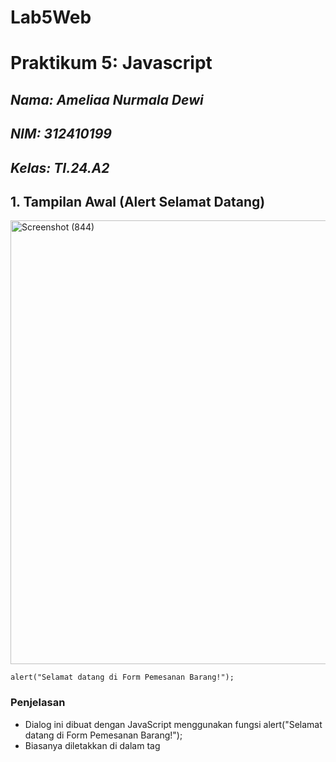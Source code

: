 # Lab5Web
# Praktikum 5: Javascript

## *Nama: Ameliaa Nurmala Dewi*
## *NIM: 312410199*
## *Kelas: TI.24.A2*


## 1. Tampilan Awal (Alert Selamat Datang)

<img width="663" height="710" alt="Screenshot (844)" src="https://github.com/user-attachments/assets/f9c3393c-75f1-4028-939b-421d2b4f9adf" />

```
alert("Selamat datang di Form Pemesanan Barang!");
```

### Penjelasan

- Dialog ini dibuat dengan JavaScript menggunakan fungsi alert("Selamat datang di Form Pemesanan Barang!");
- Biasanya diletakkan di dalam tag <script> di bagian <body> atau di akhir file HTML agar muncul otomatis ketika halaman dimuat.
- Fungsinya untuk menyapa pengguna sebelum mereka mulai mengisi form.

---

## 2. Dialog Input Nama (Prompt)

<img width="665" height="712" alt="Screenshot (845)" src="https://github.com/user-attachments/assets/c7a69a86-3977-4ab6-9b07-95111733b35b" />

### Penjelasan

- Ini dibuat menggunakan fungsi prompt("Masukkan nama Anda:");
- User mengetik nama mereka (misalnya “amelia”) lalu menekan tombol Oke.
- Nilai yang dimasukkan disimpan ke dalam variabel JavaScript, misalnya:
```
var nama = prompt("Masukkan nama Anda:");
```
- Data ini kemudian digunakan untuk menampilkan pesan sambutan di halaman.

---

## 3. Halaman Form Setelah Nama Diinput

<img width="663" height="704" alt="Screenshot (849)" src="https://github.com/user-attachments/assets/9f508aaf-ab78-464e-a78b-d814518ab83e" />

```
<!DOCTYPE html>
<html lang="en">
<head>
    <meta charset="UTF-8">
    <title>Form Pemesanan Barang</title>
</head>
<body>
    <h1>Form Pemesanan Barang</h1>

    <script>
        // PEMAKAIAN ALERT DAN PROMPT
        alert("Selamat datang di Form Pemesanan Barang!");
        var namaUser = prompt("Masukkan nama Anda:");
        document.write("<h3 style='text-align:center; color:#555;'>Halo " + namaUser + ", silakan isi form di bawah ini untuk melakukan pemesanan.</h3>");
    </script>

    <form name="formPesan" onsubmit="return validasiPesanan()">
        <!-- INPUT DASAR -->
        <label>Nama Pembeli:</label>
        <input type="text" id="nama" placeholder="Masukkan nama lengkap">

        <label>Alamat:</label>
        <textarea id="alamat" rows="3" placeholder="Masukkan alamat lengkap"></textarea>

        <label>Nomor HP:</label>
        <input type="text" id="hp" placeholder="Contoh: 081234567890">

        <label>Pilih Barang:</label>
        <select id="barang" onchange="cekBarang()">
            <option value="">-- Pilih Barang --</option>
            <option value="Makeup">Makeup</option>
            <option value="Skincare">Skincare</option>
            <option value="Parfum">Parfum</option>
        </select>

        <!-- CHECKBOX BARANG TAMBAHAN DENGAN PERHITUNGAN -->
        <label>Pilih Tambahan:</label>
        <label><input type="checkbox" value="20000" onclick="hitungTotal(this)"> Kotak Kado (+Rp20.000)</label><br>
        <label><input type="checkbox" value="10000" onclick="hitungTotal(this)"> Plastik Premium (+Rp10.000)</label><br>
        <label><input type="checkbox" value="5000" onclick="hitungTotal(this)"> Pita Hias (+Rp5.000)</label><br>

        <hr>
        <label>Total Harga Tambahan:</label>
        <input type="text" id="total" class="total" value="0" readonly>

        <hr>
        <input type="submit" value="Kirim Pesanan">
        <input type="button" value="Reset" onclick="resetForm()">
    </form>

    <script>
        // VARIABEL GLOBAL
        var total = 0;

        // OPERASI ARITMATIKA (MENGHITUNG TOTAL)
        function hitungTotal(cb) {
            if (cb.checked) {
                total += parseInt(cb.value);
            } else {
                total -= parseInt(cb.value);
            }
            document.getElementById("total").value = total;
        }

        // SWITCH UNTUK CEK BARANG
        function cekBarang() {
            var barang = document.getElementById("barang").value;
            switch (barang) {
                case "Makeup":
                    alert("Anda memilih Makeup. Harga mulai Rp150.000");
                    break;
                case "Skincare":
                    alert("Anda memilih Skincare. Harga mulai Rp200.000");
                    break;
                case "Parfum":
                    alert("Anda memilih Parfum. Harga mulai Rp250.000");
                    break;
                default:
                    alert("Silakan pilih jenis barang terlebih dahulu!");
            }
        }

        // FUNGSI VALIDASI DENGAN IF..ELSE
        function validasiPesanan() {
            var nama = document.getElementById("nama").value;
            var alamat = document.getElementById("alamat").value;
            var hp = document.getElementById("hp").value;
            var barang = document.getElementById("barang").value;

            if (nama == "") {
                alert("Nama pembeli wajib diisi!");
                return false;
            }
            if (alamat == "") {
                alert("Alamat tidak boleh kosong!");
                return false;
            }
            if (hp == "") {
                alert("Nomor HP wajib diisi!");
                return false;
            } else if (isNaN(hp)) {
                alert("Nomor HP hanya boleh angka!");
                return false;
            }
            if (barang == "") {
                alert("Pilih barang yang ingin dipesan!");
                return false;
            }

            alert("Pesanan atas nama " + nama + " berhasil dikirim!\nTotal tambahan: Rp" + total);
            return true;
        }

        // FUNGSI RESET FORM
        function resetForm() {
            document.getElementById("nama").value = "";
            document.getElementById("alamat").value = "";
            document.getElementById("hp").value = "";
            document.getElementById("barang").value = "";
            document.getElementById("total").value = 0;
            total = 0;
            alert("Form telah direset.");
        }
    </script>
</body>
</html>
```

### Penjelasan 

Setelah nama dimasukkan, halaman menampilkan teks sambutan:

`“Halo amelia, silakan isi form di bawah ini!”`

-Elemen teks ini diubah menggunakan JavaScript:

`document.getElementById("sambutan").innerText = "Halo " + nama + ", silakan isi form di bawah ini!";`

Artinya, bagian <p id="sambutan"></p> di HTML diubah isinya sesuai nama yang dimasukkan pengguna.

Di bawahnya terdapat form pemesanan dengan beberapa field seperti:

- Nama Pembeli
- Alamat
- Nomor HP
- Pilihan Barang
- Tombol Kirim Pesanan

---

## 4. Menambahkan JavaScript Validasi Form

<img width="665" height="708" alt="Screenshot (855)" src="https://github.com/user-attachments/assets/2dc398b8-8763-4c4e-b727-82697ca9bd05" />


```
<!DOCTYPE html>
<html lang="en">
<head>
    <meta charset="UTF-8">
    <title>Form Pemesanan Barang</title>
   <style>
    body {
        font-family: Arial, sans-serif;
        background-color: #f7f7f7;
        padding: 40px;
    }
    h1 {
        text-align: center;
        color: #333;
    }
    form {
        width: 400px;
        margin: auto;
        background: #fff;
        padding: 25px;
        border-radius: 12px;
        box-shadow: 0 0 10px rgba(0,0,0,0.1);
    }
    label {
        font-weight: bold;
    }
    input, textarea, select {
        width: 100%;
        padding: 8px;
        margin: 6px 0 15px 0;
        border: 1px solid #ccc;
        border-radius: 6px;
    }
    input[type="submit"] {
        background-color: #007bff;
        color: white;
        cursor: pointer;
        transition: 0.3s;
    }
    input[type="submit"]:hover {
        background-color: #0056b3;
    }
</style>

</head>
<body>
    <h1>Form Pemesanan Barang</h1>

    <script>
        // PEMAKAIAN ALERT DAN PROMPT
        alert("Selamat datang di Form Pemesanan Barang!");
        var namaUser = prompt("Masukkan nama Anda:");
        document.write("<h3 style='text-align:center; color:#555;'>Halo " + namaUser + ", silakan isi form di bawah ini untuk melakukan pemesanan.</h3>");
    </script>

    <form name="formPesan" onsubmit="return validasiPesanan()">
        <!-- INPUT DASAR -->
        <label>Nama Pembeli:</label>
        <input type="text" id="nama" placeholder="Masukkan nama lengkap">

        <label>Alamat:</label>
        <textarea id="alamat" rows="3" placeholder="Masukkan alamat lengkap"></textarea>

        <label>Nomor HP:</label>
        <input type="text" id="hp" placeholder="Contoh: 081234567890">

        <label>Pilih Barang:</label>
        <select id="barang" onchange="cekBarang()">
            <option value="">-- Pilih Barang --</option>
            <option value="Makeup">Makeup</option>
            <option value="Skincare">Skincare</option>
            <option value="Parfum">Parfum</option>
        </select>

        <!-- CHECKBOX BARANG TAMBAHAN DENGAN PERHITUNGAN -->
        <label>Pilih Tambahan:</label>
        <label><input type="checkbox" value="20000" onclick="hitungTotal(this)"> Kotak Kado (+Rp20.000)</label><br>
        <label><input type="checkbox" value="10000" onclick="hitungTotal(this)"> Plastik Premium (+Rp10.000)</label><br>
        <label><input type="checkbox" value="5000" onclick="hitungTotal(this)"> Pita Hias (+Rp5.000)</label><br>

        <hr>
        <label>Total Harga Tambahan:</label>
        <input type="text" id="total" class="total" value="0" readonly>

        <hr>
        <input type="submit" value="Kirim Pesanan">
        <input type="button" value="Reset" onclick="resetForm()">
    </form>

    <script>
        // VARIABEL GLOBAL
        var total = 0;

        // OPERASI ARITMATIKA (MENGHITUNG TOTAL)
        function hitungTotal(cb) {
            if (cb.checked) {
                total += parseInt(cb.value);
            } else {
                total -= parseInt(cb.value);
            }
            document.getElementById("total").value = total;
        }

        // SWITCH UNTUK CEK BARANG
        function cekBarang() {
            var barang = document.getElementById("barang").value;
            switch (barang) {
                case "Makeup":
                    alert("Anda memilih Makeup. Harga mulai Rp150.000");
                    break;
                case "Skincare":
                    alert("Anda memilih Skincare. Harga mulai Rp200.000");
                    break;
                case "Parfum":
                    alert("Anda memilih Parfum. Harga mulai Rp250.000");
                    break;
                default:
                    alert("Silakan pilih jenis barang terlebih dahulu!");
            }
        }

        // FUNGSI VALIDASI DENGAN IF..ELSE
        function validasiPesanan() {
            var nama = document.getElementById("nama").value;
            var alamat = document.getElementById("alamat").value;
            var hp = document.getElementById("hp").value;
            var barang = document.getElementById("barang").value;

            if (nama == "") {
                alert("Nama pembeli wajib diisi!");
                return false;
            }
            if (alamat == "") {
                alert("Alamat tidak boleh kosong!");
                return false;
            }
            if (hp == "") {
                alert("Nomor HP wajib diisi!");
                return false;
            } else if (isNaN(hp)) {
                alert("Nomor HP hanya boleh angka!");
                return false;
            }
            if (barang == "") {
                alert("Pilih barang yang ingin dipesan!");
                return false;
            }

            alert("Pesanan atas nama " + nama + " berhasil dikirim!\nTotal tambahan: Rp" + total);
            return true;
        }

        // FUNGSI RESET FORM
        function resetForm() {
            document.getElementById("nama").value = "";
            document.getElementById("alamat").value = "";
            document.getElementById("hp").value = "";
            document.getElementById("barang").value = "";
            document.getElementById("total").value = 0;
            total = 0;
            alert("Form telah direset.");
        }
    </script>
</body>
</html>
```

### Penjelasan

Setelah struktur form selesai, saya menambahkan **JavaScript** dengan fungsi `validasiPesanan()`.  
Tujuannya untuk memeriksa apakah semua kolom sudah diisi dengan benar.

Penjelasan singkat kodenya:
- Mengecek apakah kolom **Nama Pembeli** kosong.  
- Mengecek apakah kolom **Alamat** kosong.  
- Mengecek apakah **Nomor HP** hanya berisi angka (`isNaN`).  
- Mengecek apakah barang sudah dipilih.  
Jika ada yang kosong, maka muncul peringatan `alert()` agar pengguna melengkapi datanya.

Tampilan belum berubah secara visual, tapi fungsinya sudah mulai berjalan sesuai perintah validasi di JavaScript.

---

## 5. Menambahkan CSS agar Tampilan Menarik

<img width="667" height="712" alt="Screenshot (852)" src="https://github.com/user-attachments/assets/b4c39596-24bd-4ed3-8f03-0b40d8d82f8b" />

<img width="663" height="712" alt="Screenshot (853)" src="https://github.com/user-attachments/assets/d097f630-0b1e-4354-a1a8-97f0e190f5b6" />

<img width="663" height="708" alt="Screenshot (854)" src="https://github.com/user-attachments/assets/266688db-70d1-47f5-85ab-11691a4228b4" />


```
<!DOCTYPE html>
<html lang="en">
<head>
    <meta charset="UTF-8">
    <title>Form Pemesanan Barang</title>
    <style>
        body {
            font-family: Arial, sans-serif;
            background-color: #f8bcda;
            padding: 40px;
        }
        h1 {
            text-align: center;
            color: #333;
        }
        form {
            width: 450px;
            margin: auto;
            background: #ec49a3;
            padding: 25px;
            border-radius: 12px;
            box-shadow: 0 0 10px rgba(0,0,0,0.2);
            color: white;
        }
        label {
            font-weight: bold;
        }
        input, textarea, select {
            width: 100%;
            padding: 8px;
            margin: 6px 0 15px 0;
            border: 1px solid #ccc;
            border-radius: 6px;
        }
        input[type="submit"], input[type="button"] {
            background-color: #007bff;
            color: white;
            cursor: pointer;
            border: none;
            padding: 10px;
            transition: 0.3s;
            border-radius: 6px;
        }
        input[type="submit"]:hover, input[type="button"]:hover {
            background-color: #0056b3;
        }
        .total {
            background-color: white;
            color: black;
            padding: 8px;
            border-radius: 6px;
        }
    </style>
</head>
<body>
    <h1>Form Pemesanan Barang</h1>

    <script>
        // PEMAKAIAN ALERT DAN PROMPT
        alert("Selamat datang di Form Pemesanan Barang!");
        var namaUser = prompt("Masukkan nama Anda:");
        document.write("<h3 style='text-align:center; color:#555;'>Halo " + namaUser + ", silakan isi form di bawah ini untuk melakukan pemesanan.</h3>");
    </script>

    <form name="formPesan" onsubmit="return validasiPesanan()">
        <!-- INPUT DASAR -->
        <label>Nama Pembeli:</label>
        <input type="text" id="nama" placeholder="Masukkan nama lengkap">

        <label>Alamat:</label>
        <textarea id="alamat" rows="3" placeholder="Masukkan alamat lengkap"></textarea>

        <label>Nomor HP:</label>
        <input type="text" id="hp" placeholder="Contoh: 081234567890">

        <label>Pilih Barang:</label>
        <select id="barang" onchange="cekBarang()">
            <option value="">-- Pilih Barang --</option>
            <option value="Makeup">Makeup</option>
            <option value="Skincare">Skincare</option>
            <option value="Parfum">Parfum</option>
        </select>

        <!-- CHECKBOX BARANG TAMBAHAN DENGAN PERHITUNGAN -->
        <label>Pilih Tambahan:</label>
        <label><input type="checkbox" value="20000" onclick="hitungTotal(this)"> Kotak Kado (+Rp20.000)</label><br>
        <label><input type="checkbox" value="10000" onclick="hitungTotal(this)"> Plastik Premium (+Rp10.000)</label><br>
        <label><input type="checkbox" value="5000" onclick="hitungTotal(this)"> Pita Hias (+Rp5.000)</label><br>

        <hr>
        <label>Total Harga Tambahan:</label>
        <input type="text" id="total" class="total" value="0" readonly>

        <hr>
        <input type="submit" value="Kirim Pesanan">
        <input type="button" value="Reset" onclick="resetForm()">
    </form>

    <script>
        // VARIABEL GLOBAL
        var total = 0;

        // OPERASI ARITMATIKA (MENGHITUNG TOTAL)
        function hitungTotal(cb) {
            if (cb.checked) {
                total += parseInt(cb.value);
            } else {
                total -= parseInt(cb.value);
            }
            document.getElementById("total").value = total;
        }

        // SWITCH UNTUK CEK BARANG
        function cekBarang() {
            var barang = document.getElementById("barang").value;
            switch (barang) {
                case "Makeup":
                    alert("Anda memilih Makeup. Harga mulai Rp150.000");
                    break;
                case "Skincare":
                    alert("Anda memilih Skincare. Harga mulai Rp200.000");
                    break;
                case "Parfum":
                    alert("Anda memilih Parfum. Harga mulai Rp250.000");
                    break;
                default:
                    alert("Silakan pilih jenis barang terlebih dahulu!");
            }
        }

        // FUNGSI VALIDASI DENGAN IF..ELSE
        function validasiPesanan() {
            var nama = document.getElementById("nama").value;
            var alamat = document.getElementById("alamat").value;
            var hp = document.getElementById("hp").value;
            var barang = document.getElementById("barang").value;

            if (nama == "") {
                alert("Nama pembeli wajib diisi!");
                return false;
            }
            if (alamat == "") {
                alert("Alamat tidak boleh kosong!");
                return false;
            }
            if (hp == "") {
                alert("Nomor HP wajib diisi!");
                return false;
            } else if (isNaN(hp)) {
                alert("Nomor HP hanya boleh angka!");
                return false;
            }
            if (barang == "") {
                alert("Pilih barang yang ingin dipesan!");
                return false;
            }

            alert("Pesanan atas nama " + nama + " berhasil dikirim!\nTotal tambahan: Rp" + total);
            return true;
        }

        // FUNGSI RESET FORM
        function resetForm() {
            document.getElementById("nama").value = "";
            document.getElementById("alamat").value = "";
            document.getElementById("hp").value = "";
            document.getElementById("barang").value = "";
            document.getElementById("total").value = 0;
            total = 0;
            alert("Form telah direset.");
        }
    </script>
</body>
</html>

```

### Penjelasan

Pada tahap ini saya menambahkan **kode CSS** untuk mempercantik tampilan form.  
Saya ubah warna latar belakang menjadi **pink lembut**, memberi efek **bayangan pada form**, dan membuat tombol **Kirim Pesanan** berwarna biru agar menarik perhatian pengguna.

Perubahan yang dilakukan:
- Warna background halaman menjadi `#f5b3c8`.  
- Warna form menjadi `#cc6787` dengan sudut membulat (`border-radius: 12px`).  
- Tombol submit diberi efek hover agar lebih interaktif.  
- Form ditata agar berada di tengah halaman (`margin: auto`).  

Hasil akhirnya seperti gambar di atas — form terlihat lebih modern, rapi, dan mudah dibaca.

---

## Kesimpulan 

Dari keseluruhan hasil praktikum ini, saya memahami bahwa:
- **HTML** digunakan untuk membuat struktur form pemesanan barang.  
- **JavaScript** digunakan untuk memvalidasi data agar tidak ada kolom yang kosong atau salah input.  
- **CSS** digunakan agar tampilan form terlihat menarik dan profesional.  

Hasil akhirnya menampilkan pop-up alert “Pesanan berhasil dikirim!” sebagai tanda bahwa validasi berjalan dengan baik dan form sudah siap dikirim ke sistem.




